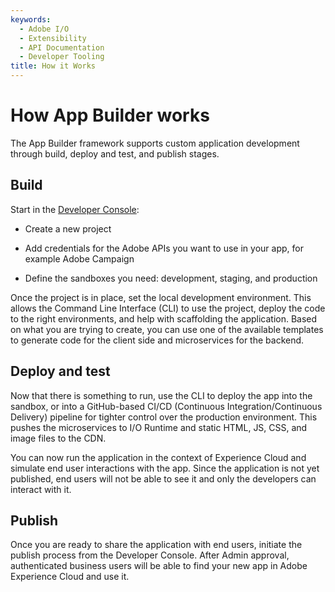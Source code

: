 ```yaml
---
keywords:
  - Adobe I/O
  - Extensibility
  - API Documentation
  - Developer Tooling
title: How it Works
---
```


# How App Builder works

The App Builder framework supports custom application development through build, deploy and test, and publish stages.

## Build

Start in the [Developer Console](/console):

- Create a new project

- Add credentials for the Adobe APIs you want to use in your app, for example Adobe Campaign

- Define the sandboxes you need: development, staging, and production

Once the project is in place, set the local development environment. This allows the Command Line Interface (CLI) to use the project, deploy the code to the right environments, and help with scaffolding the application. Based on what you are trying to create, you can use one of the available templates to generate code for the client side and microservices for the backend. 

## Deploy and test

Now that there is something to run, use the CLI to deploy the app into the sandbox, or into a GitHub-based CI/CD (Continuous Integration/Continuous Delivery) pipeline for tighter control over the production environment. This pushes the microservices to I/O Runtime and static HTML, JS, CSS, and image files to the CDN. 

You can now run the application in the context of Experience Cloud and simulate end user interactions with the app. Since the application is not yet published, end users will not be able to see it and only the developers can interact with it.

## Publish

Once you are ready to share the application with end users, initiate the publish process from the Developer Console. After Admin approval, authenticated business users will be able to find your new app in Adobe Experience Cloud and use it.
